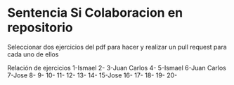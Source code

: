 # Sentencia Si Colaboracion en repositorio

Seleccionar dos ejercicios del pdf para hacer y realizar un pull request para cada uno de ellos


Relación de ejercicios
1-Ismael 
2-
3-Juan Carlos
4-
5-Ismael
6-Juan Carlos
7-Jose
8-
9-
10-
11-
12-
13-
14-
15-Jose
16-
17-
18-
19-
20-


